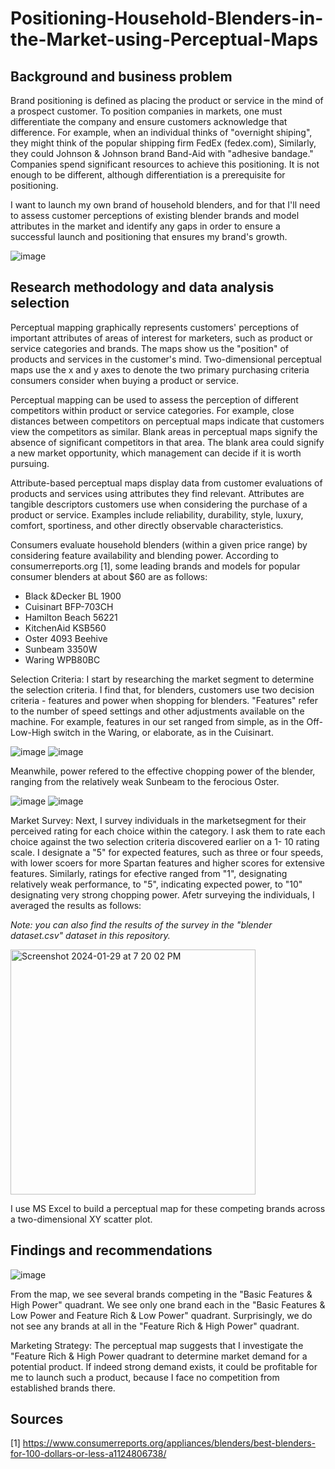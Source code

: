 # Positioning-Household-Blenders-in-the-Market-using-Perceptual-Maps

## Background and business problem

Brand positioning is defined as placing the product or service in the mind of a prospect customer. To position companies in markets, one must differentiate the company and ensure customers acknowledge that difference. For example, when an individual thinks of "overnight shiping", they might think of the popular shipping firm FedEx (fedex.com), Similarly, they could Johnson & Johnson brand Band-Aid with "adhesive bandage." Companies spend significant resources to achieve this positioning. It is not enough to be different, although differentiation is a prerequisite for positioning.

I want to launch my own brand of household blenders, and for that I'll need to assess customer perceptions of existing blender brands and model attributes in the market and identify any gaps in order to ensure a successful launch and positioning that ensures my brand's growth. 

![image](https://github.com/apoorvadudani/Market-Positioning-using-Perceptual-Maps/assets/113878059/25fe7ed3-b5b0-46f0-bb52-7076dbd7986d)

## Research methodology and data analysis selection

Perceptual mapping graphically represents customers' perceptions of important attributes of areas of interest for marketers, such as product or service categories and brands. The maps show us the "position" of products and services in the customer's mind. Two-dimensional perceptual maps use the x and y axes to denote the two primary purchasing criteria consumers consider when buying a product or service. 

Perceptual mapping can be used to assess the perception of different competitors within product or service categories. For example, close distances between competitors on perceptual maps indicate that customers view the competitors as similar. Blank areas in perceptual maps signify the absence of significant competitors in that area. The blank area could signify a new market opportunity, which management can decide if it is worth pursuing.

Attribute-based perceptual maps display data from customer evaluations of products and services using attributes they find relevant. Attributes are tangible descriptors customers use when considering the purchase of a product or service. Examples include reliability, durability, style, luxury, comfort, sportiness, and other directly observable characteristics. 

Consumers evaluate household blenders (within a given price range) by considering feature availability and blending power. According to consumerreports.org [1], some leading brands and models for popular consumer blenders at about $60 are as follows:

- Black &Decker BL 1900 
- Cuisinart BFP-703CH
- Hamilton Beach 56221 
- KitchenAid KSB560
- Oster 4093 Beehive
- Sunbeam 3350W
- Waring WPB80BC

Selection Criteria: I start by researching the market segment to determine the selection criteria. I find that, for blenders, customers use two decision criteria - features and power when shopping for blenders. "Features" refer to the number of speed settings and other adjustments available on the machine. For example, features in our set ranged from simple, as in the Off-Low-High switch in the Waring, or elaborate, as in the Cuisinart. 

![image](https://github.com/apoorvadudani/Market-Positioning-using-Perceptual-Maps/assets/113878059/54032e1c-0f38-4ff7-a404-e8e1af9b0445) ![image](https://github.com/apoorvadudani/Market-Positioning-using-Perceptual-Maps/assets/113878059/2b4d6689-4f6c-4bf5-9e53-fd35509b3986)

Meanwhile, power refered to the effective chopping power of the blender, ranging from the relatively weak Sunbeam to the ferocious Oster.

![image](https://github.com/apoorvadudani/Market-Positioning-using-Perceptual-Maps/assets/113878059/4941ade4-f870-4b8c-8452-878bb4206d17) ![image](https://github.com/apoorvadudani/Market-Positioning-using-Perceptual-Maps/assets/113878059/ad155db7-3f46-4932-b331-3458cb59d3a5)

Market Survey: Next, I survey individuals in the marketsegment for their perceived rating for each choice within the category. I ask them to rate each choice against the two selection criteria discovered earlier on a 1- 10 rating scale. I designate a "5" for expected features, such as three or four speeds, with lower scoers for more Spartan features and higher scores for extensive features. Similarly, ratings for efective ranged from "1", designating relatively weak performance, to "5", indicating expected power, to "10" designating very strong chopping power. Afetr surveying the individuals, I averaged the results as follows:

_Note: you can also find the results of the survey in the "blender dataset.csv" dataset in this repository._


<img width="392" alt="Screenshot 2024-01-29 at 7 20 02 PM" src="https://github.com/apoorvadudani/Market-Positioning-using-Perceptual-Maps/assets/113878059/26844819-ce92-4c53-b9b6-838c99750270">


I use MS Excel to build a perceptual map for these competing brands across a two-dimensional XY scatter plot.

## Findings and recommendations

![image](https://github.com/apoorvadudani/Market-Positioning-using-Perceptual-Maps/assets/113878059/c27940a3-d501-4a68-9ea9-88768018bb58)

From the map, we see several brands competing in the "Basic Features & High Power" quadrant. We see only one brand each in the "Basic Features & Low Power and Feature Rich & Low Power" quadrant. Surprisingly, we do not see any brands at all in the "Feature Rich & High Power" quadrant.

Marketing Strategy: The perceptual map suggests that I investigate the "Feature Rich & High Power quadrant to determine market demand for a potential product. If indeed strong demand exists, it could be profitable for me to launch such a product, because I face no competition from established brands there.

## Sources

[1] https://www.consumerreports.org/appliances/blenders/best-blenders-for-100-dollars-or-less-a1124806738/

